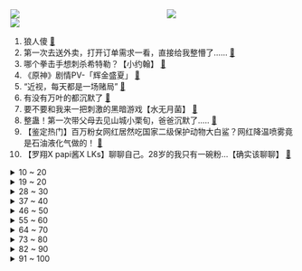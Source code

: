 <div >
	<a style="float:left;width:55%;" href = "https://github.com/anuraghazra/github-readme-stats">
	 <img src = "https://github-readme-stats.vercel.app/api?username=iuuuuuaena&theme=buefy&show_icons=true"/>
	</a>
	<a  style="float:right;width:45%" href = "https://github.com/anuraghazra/github-readme-stats">
	 <img  src="https://github-readme-stats.vercel.app/api/top-langs/?username=anuraghazra&layout=compact"/>
	</a>
	</div>

[![](https://img.shields.io/badge/jxd-@jxdgogogo.xyz-yellowgreen.svg)](https://www.jxdgogogo.xyz)<br>
1. 狼人傻 [:link:](//www.bilibili.com/video/BV1zd4y1Q7BE) <br>
2. 第一次去送外卖，打开订单需求一看，直接给我整懵了…… [:link:](//www.bilibili.com/video/BV1xV4y1J7yy) <br>
3. 哪个拳击手想刺杀希特勒？【小约翰】 [:link:](//www.bilibili.com/video/BV16a411S7cy) <br>
4. 《原神》剧情PV-「辉金盛夏」 [:link:](//www.bilibili.com/video/BV11d4y1Q7BU) <br>
5. “近视，每天都是一场赌局” [:link:](//www.bilibili.com/video/BV1AG411p7zM) <br>
6. 有没有万叶的都沉默了 [:link:](//www.bilibili.com/video/BV12a411S7Qv) <br>
7. 要不要和我来一把刺激的黑暗游戏【水无月菌】 [:link:](//www.bilibili.com/video/BV12g411Z7FL) <br>
8. 整蛊！第一次带父母去见山城小栗旬，爸爸沉默了..... [:link:](//www.bilibili.com/video/BV1Ka411M7Gm) <br>
9. 【鉴定热门】百万粉女网红居然吃国家二级保护动物大白鲨？网红降温喷雾竟是石油液化气做的！ [:link:](//www.bilibili.com/video/BV1Pr4y177Bn) <br>
10. 【罗翔X papi酱X LKs】聊聊自己。28岁的我只有一碗粉…【确实该聊聊】 [:link:](//www.bilibili.com/video/BV1Wd4y1Q7PT) <br>
<details>
<summary>10 ~ 20</summary>

11. “反正我也不看好你”！ 羞辱了多少父母 家长言而无信 对孩子到底伤害有多大？ [:link:](//www.bilibili.com/video/BV1AG411p7d7) <br>
12. 爸爸～对不起！ [:link:](//www.bilibili.com/video/BV1Fa411D7h4) <br>
13. “社死了...但也快乐了！” [:link:](//www.bilibili.com/video/BV1cY4y1E77p) <br>
14. 【翻唱】Stitches - Shawn Mendes [:link:](//www.bilibili.com/video/BV17F411K7Fu) <br>
15. 雪 糕 悍 刀 行 [:link:](//www.bilibili.com/video/BV19g411o7d1) <br>
16. 【砸颜色】蓝 脸 的 窦 尔 敦 [:link:](//www.bilibili.com/video/BV1Te4y197Ds) <br>
17. 《最伟大的作品》内画非遗文化，小烟壶，大乾坤，展现无穷魅力。 [:link:](//www.bilibili.com/video/BV11r4y1j7YF) <br>
18. SEVENTEEN '_WORLD' Official MV [:link:](//www.bilibili.com/video/BV1PU4y1i7qh) <br>
19. 【原神金苹果群岛】亘古的苍星全系列攻略！星纬殿堂/危危岛/远海诗夏游纪/限时世界任务 [:link:](//www.bilibili.com/video/BV1q94y1Q7pd) <br>
</details>
<details>
<summary>19 ~ 20</summary>

20. 当大爷第一次开粉丝寄的盲盒 [:link:](//www.bilibili.com/video/BV1gB4y1Y7Lp) <br>
21. 你的转发投币！也许能救人一命？在中国被毒蛇咬了应该用什么血清？ [:link:](//www.bilibili.com/video/BV1ET411J7P2) <br>
22. 🐓鸡你太美，但是母鸡🐓 [:link:](//www.bilibili.com/video/BV13t4y157KU) <br>
23. ⚡小黑子给你耍把戏⚡ [:link:](//www.bilibili.com/video/BV1Ke4y197vs) <br>
24. 【越来越离谱系列七】《胡闹教室》 [:link:](//www.bilibili.com/video/BV12d4y1D7dv) <br>
25. 谢谢姐妹们的包容 [:link:](//www.bilibili.com/video/BV1ag411f7dw) <br>
26. 我们不是垃圾 [:link:](//www.bilibili.com/video/BV1Hd4y1Q7xJ) <br>
27. ⚡嘻 哈 二 将⚡ [:link:](//www.bilibili.com/video/BV1ST41177Ji) <br>
28. 大堂经理处理跑单事件 [:link:](//www.bilibili.com/video/BV1FY4y1E7L7) <br>
</details>
<details>
<summary>28 ~ 30</summary>

29. 这包子凭啥卖99块钱一个！！ [:link:](//www.bilibili.com/video/BV1LN4y1M7y6) <br>
30. 【基德】花了100亿美金的韦布，为什么首发这5张照片？ [:link:](//www.bilibili.com/video/BV1ZG411H7ss) <br>
31. 解剖【谭谈交通】：谭乔寻人记 ●初代摄像菌 第二集 [:link:](//www.bilibili.com/video/BV15a411M7vY) <br>
32. 你 以 为 时 间 还 很 多 [:link:](//www.bilibili.com/video/BV1U94y1Q7AL) <br>
33. 办公高手都这样面试的？ [:link:](//www.bilibili.com/video/BV1me4y1X78y) <br>
34. 我就穿个反浩克去漫展 应该不过分吧？ [:link:](//www.bilibili.com/video/BV1U34y1J7Hi) <br>
35. 太过在意别人的想法？？ [:link:](//www.bilibili.com/video/BV1sd4y1Q7zY) <br>
36. 央视新闻破千万，感恩有你在B站！ [:link:](//www.bilibili.com/video/BV16Y4y1L7uD) <br>
37. 和日本女友异地快3年，当再次出现在她面前以后... [:link:](//www.bilibili.com/video/BV1re4y1X76e) <br>
</details>
<details>
<summary>37 ~ 40</summary>

38. 《 最 强 开 水 白 菜 》 [:link:](//www.bilibili.com/video/BV12T411J7ex) <br>
39. 少女深夜犯"猪瘾" 阿狈又来抓粉丝了！！ [:link:](//www.bilibili.com/video/BV1Sg411o7U2) <br>
40. 排队去见卡琳娜，差点没见到...姐姐真的超级帅呜呜呜 [:link:](//www.bilibili.com/video/BV1ZY4y1772C) <br>
41. “ 冰  块  刺  客 2.0 ” [:link:](//www.bilibili.com/video/BV1RB4y1a7Bb) <br>
42. 体验影视女主第二天—《金陵十三钗》 [:link:](//www.bilibili.com/video/BV1AG411p783) <br>
43. 91「可怜人」：冻僵的“蛇”需要被救吗? [:link:](//www.bilibili.com/video/BV1KW4y1m7Tn) <br>
44. 人类有可能完成? 6 [:link:](//www.bilibili.com/video/BV1DN4y1T7ko) <br>
45. ⚡原 神 社 死 专 用 手 机 铃 声⚡ [:link:](//www.bilibili.com/video/BV1de4y1X7SJ) <br>
46. 喜不喜欢哦小朋友 [:link:](//www.bilibili.com/video/BV1Gr4y177bU) <br>
</details>
<details>
<summary>46 ~ 50</summary>

47. 羽生结弦宣布今后不再参加竞技比赛 [:link:](//www.bilibili.com/video/BV1bd4y1Q76f) <br>
48. 一个电饭煲，一包预拌粉就能做成的《电饭煲蛋糕》我爱了！ [:link:](//www.bilibili.com/video/BV1eW4y117t5) <br>
49. 空 哥 不 要 [:link:](//www.bilibili.com/video/BV1mW4y1m7M3) <br>
50. 西工饭庄    厨子探店¥60 [:link:](//www.bilibili.com/video/BV1Fa411D7P3) <br>
51. 这个夏日视频，打开就是一声好家伙 [:link:](//www.bilibili.com/video/BV1cT411n7h7) <br>
52. 当 🐔 老 了 [:link:](//www.bilibili.com/video/BV15B4y1879g) <br>
53. 爆肝两月！一口气带你看完全剧情！《星露谷物语》究竟讲了什么故事？ [:link:](//www.bilibili.com/video/BV14B4y1Y7hC) <br>
54. 一碰就叫的猫猫头 [:link:](//www.bilibili.com/video/BV1GB4y1Y7dF) <br>
55. 没有人能阻止一个暗信想赢的决心！ [:link:](//www.bilibili.com/video/BV1Lt4y1t7hc) <br>
</details>
<details>
<summary>55 ~ 60</summary>

56. 她一直这么会说怪话吗？ [:link:](//www.bilibili.com/video/BV1pB4y1Y7fU) <br>
57. 【原神】2.8限时世界任务解谜合集 （已更新至7.19日） [:link:](//www.bilibili.com/video/BV1nN4y1T7Tp) <br>
58. 把草压缩后就能做任何装备？7重需要几千万根草!! 我的世界 [:link:](//www.bilibili.com/video/BV1p34y1J7nH) <br>
59. 捡猫捡出快乐捡来治愈捡到平穷，这就是明仔团队 [:link:](//www.bilibili.com/video/BV17G411p7Gs) <br>
60. 强强联手！BoA+刘雨昕合作曲Better (对峙)MV公开 [:link:](//www.bilibili.com/video/BV1q94y1Q7V4) <br>
61. 实地考证一下，这浮雕上会动的龙是不是真的？ [:link:](//www.bilibili.com/video/BV1sU4y1i7MN) <br>
62. 热量退退退！2招垃圾食品变低卡！越吃越瘦！ [:link:](//www.bilibili.com/video/BV1oa411S7yZ) <br>
63. 【偷狗级】不要笑挑战，笑了要接受严峻的惩罚 [:link:](//www.bilibili.com/video/BV1AW4y1m78Q) <br>
64. 《原神·青青草原篇》幕间PV-「草原阴谋」 [:link:](//www.bilibili.com/video/BV11d4y1Q7Gz) <br>
</details>
<details>
<summary>64 ~ 70</summary>

65. 我徐才魁彻底疯狂是什么梗【梗指南】 [:link:](//www.bilibili.com/video/BV1MW4y1U7sX) <br>
66. 唱 打 音 游 fu [:link:](//www.bilibili.com/video/BV1Xe4y1R7KF) <br>
67. 体操员面对裁判的不公，竟然集体反抗！ [:link:](//www.bilibili.com/video/BV1mT411775P) <br>
68. 暑假生活：没回消息就是在种土豆 [:link:](//www.bilibili.com/video/BV1XF411N7UF) <br>
69. 开一家华为专卖店赚钱吗？实践出真理！ [:link:](//www.bilibili.com/video/BV1cG411W7CC) <br>
70. 《小陈总之超级奶爸》 [:link:](//www.bilibili.com/video/BV1sS4y177rC) <br>
71. “不好意思，两条八” [:link:](//www.bilibili.com/video/BV1Ht4y157QE) <br>
72. b站的同学们好我是阳朔栓Q哥刘涛，我已成功入驻哔哩哔哩接下来我会在这里分享英文歌曲以及我的个人日常生活感谢同学们支持栓Q [:link:](//www.bilibili.com/video/BV1ke4y1X7Hu) <br>
73. 高山流水遇知音丨【刘宇&朱晗】国风双人舞台 [:link:](//www.bilibili.com/video/BV13t4y1t7Qv) <br>
</details>
<details>
<summary>73 ~ 80</summary>

74. 《猫之城》7月20日公测CG——猫咪即正义，情绪即力量 [:link:](//www.bilibili.com/video/BV1sB4y187WK) <br>
75. 朋友们村儿里的夏天吃饭不要钱！ [:link:](//www.bilibili.com/video/BV1HB4y187kN) <br>
76. 海盗：谁往宝箱里放灯泡的？！ [:link:](//www.bilibili.com/video/BV1yd4y1Q7Lc) <br>
77. 救命！她单手拧断丧尸脖子的样子真的好帅！ [:link:](//www.bilibili.com/video/BV1uU4y1i7Xv) <br>
78. 女子给儿子熬中药，一不小心炼出一炉丹 [:link:](//www.bilibili.com/video/BV1FW4y1U7o6) <br>
79. 西 北 男 人 的 名 场 面 变 身 [:link:](//www.bilibili.com/video/BV18V4y1J7Jn) <br>
80. 穿山甲要请粉丝喝鸡汤？？？ [:link:](//www.bilibili.com/video/BV11T411J79P) <br>
81. MC的画质真的没有极限吗 [:link:](//www.bilibili.com/video/BV1Fr4y177bK) <br>
82. 不要打开这款马里奥游戏，玩过的人都自闭了！ [:link:](//www.bilibili.com/video/BV1PY4y1E7HA) <br>
</details>
<details>
<summary>82 ~ 90</summary>

83. 又不是天天去博物馆，当然要好好记录啊，只要无视一切，你就可以出大片 [:link:](//www.bilibili.com/video/BV1RB4y1h73r) <br>
84. 减内脏脂肪最有效的运动（瘦肚腩，无跑跳） [:link:](//www.bilibili.com/video/BV1jf4y1o76d) <br>
85. “我若嫁你，只是因为我心悦你” [:link:](//www.bilibili.com/video/BV1iG411p7Q6) <br>
86. 俄语配音作业，看看就好，别赞要脸 [:link:](//www.bilibili.com/video/BV1BV4y1E7Hk) <br>
87. 猫：妈妈！我不想玩了！！！ [:link:](//www.bilibili.com/video/BV1ya411Q7mb) <br>
88. 2022央美本科动画毕设 |《赴你于回响之时》「致素昧平生却同样仍在奔向远方的 每一位“你”」 [:link:](//www.bilibili.com/video/BV16a411M7Np) <br>
89. 全球四分之三的食虫植物种类都在这个梦幻温室里！ [:link:](//www.bilibili.com/video/BV1NU4y1i7Q4) <br>
90. 内蒙古新娘举办蒙式婚礼，定制蒙古袍礼服和发冠代替婚纱，一身中国传统民族服饰惊艳! [:link:](//www.bilibili.com/video/BV1fG411p7t9) <br>
91. 人际交往中，为什么心理学家让你千万不要自证清白？原来可以一招制敌！ [:link:](//www.bilibili.com/video/BV1yS4y177C8) <br>
</details>
<details>
<summary>91 ~ 100</summary>

92. 【时代少年团】《小炸的暑假生活》10.足球场童年小游戏 [:link:](//www.bilibili.com/video/BV1Sg411o7M6) <br>
93. 粉丝跟我吐槽一本小说，我跟着笑了，最后发现是我写的。 [:link:](//www.bilibili.com/video/BV16W4y117jb) <br>
94. 当你能和各种生物进行「特殊交易」!!？ [:link:](//www.bilibili.com/video/BV1NY4y1E7Qa) <br>
95. 准备/不会喝酒？《逃 酒 攻 略》 [:link:](//www.bilibili.com/video/BV1yS4y177un) <br>
96. 当中餐特厨碰见日本料理，究竟会摩擦出怎么样的火花！今天带你一探究竟！ [:link:](//www.bilibili.com/video/BV16r4y1E7fC) <br>
97. 如何把篮球和鸡联系在一起？ [:link:](//www.bilibili.com/video/BV1iS4y177Ge) <br>
98. 《如何用魔法打败魔法》 [:link:](//www.bilibili.com/video/BV1B34y1J7HG) <br>
99. 说实话我妈的普通话已经尽力了 [:link:](//www.bilibili.com/video/BV1RT411J7sY) <br>
100. 当小麦和拉宏桑梦幻联动！这不是我平行时空的另一个女儿吗？ [:link:](//www.bilibili.com/video/BV1iV4y1J7nQ) <br>
</details>
